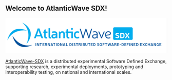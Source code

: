 ## Welcome to AtlanticWave SDX!

![AtlanticWave-SDX logo](/images/AtlanticWave.png)

[AtlanticWave-SDX](https://www.atlanticwave-sdx.net/) is a distributed
experimental Software Defined Exchange, supporting research,
experimental deployments, prototyping and interoperability testing, on
national and international scales.

<!--

**Here are some ideas to get you started:**

🙋‍♀️ A short introduction - what is your organization all about?
🌈 Contribution guidelines - how can the community get involved?
👩‍💻 Useful resources - where can the community find your docs? Is there anything else the community should know?
🍿 Fun facts - what does your team eat for breakfast?
🧙 Remember, you can do mighty things with the power of [Markdown](https://docs.github.com/github/writing-on-github/getting-started-with-writing-and-formatting-on-github/basic-writing-and-formatting-syntax)
-->
